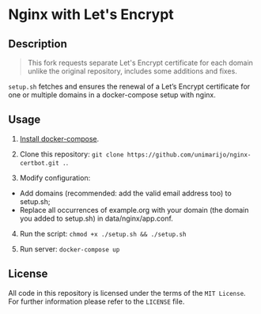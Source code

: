 # Nginx with Let's Encrypt

## Description
> This fork requests separate Let's Encrypt certificate for each domain unlike the original repository, includes some additions and fixes.

`setup.sh` fetches and ensures the renewal of a Let’s Encrypt certificate for one or multiple domains in a docker-compose setup with nginx.

## Usage
1. [Install docker-compose](https://docs.docker.com/compose/install/#install-compose).

2. Clone this repository: `git clone https://github.com/unimarijo/nginx-certbot.git .`.

3. Modify configuration:
- Add domains (recommended: add the valid email address too) to setup.sh;
- Replace all occurrences of example.org with your domain (the domain you added to setup.sh) in data/nginx/app.conf.

4. Run the script: `chmod +x ./setup.sh && ./setup.sh`

5. Run server: `docker-compose up`

## License
All code in this repository is licensed under the terms of the `MIT License`. For further information please refer to the `LICENSE` file.
